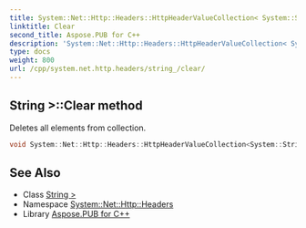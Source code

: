 ```yaml
---
title: System::Net::Http::Headers::HttpHeaderValueCollection< System::String >::Clear method
linktitle: Clear
second_title: Aspose.PUB for C++
description: 'System::Net::Http::Headers::HttpHeaderValueCollection< System::String >::Clear method. Deletes all elements from collection in C++.'
type: docs
weight: 800
url: /cpp/system.net.http.headers/string_/clear/
---
```

## String >::Clear method


Deletes all elements from collection.

```cpp
void System::Net::Http::Headers::HttpHeaderValueCollection<System::String>::Clear() override
```

## See Also

* Class [String >](../)
* Namespace [System::Net::Http::Headers](../../)
* Library [Aspose.PUB for C++](../../../)

